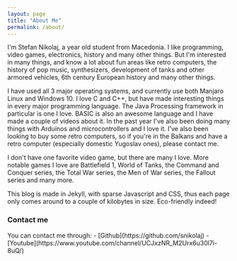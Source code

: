 ```yaml
---
layout: page
title: "About Me"
permalink: /about/
---
```


I'm Stefan Nikolaj, a <span id="age"></span> year old student from Macedonia. I like programming, video games, electronics, history and many other things. But I'm interested in many things, and know a lot about fun areas like retro computers, the history of pop music, synthesizers, development of tanks and other armored vehicles, 6th century European history and many other things.

I have used all 3 major operating systems, and currently use both Manjaro Linux and Windows 10. I love C and C++, but have made interesting things in every major programming language. The Java Processing framework in particular is one I love. BASIC is also an awesome language and I have made a couple of videos about it. In the past year I've also been doing many things with Arduinos and microcontrollers and I love it. I've also been looking to buy some retro computers, so if you're in the Balkans and have a retro computer (especially domestic Yugoslav ones), please contact me.

I don't have one favorite video game, but there are many I love. More notable games I love are Battlefield 1, World of Tanks, the Command and Conquer series, the Total War series, the Men of War series, the Fallout series and many more.

This blog is made in Jekyll, with sparse Javascript and CSS, thus each page only comes around to a couple of kilobytes in size. Eco-friendly indeed!

<h3 id="contact">Contact me</h3>
You can contact me through:
- [Github](https://github.com/snikolaj)
- [Youtube](https://www.youtube.com/channel/UCJxzNR_M2Urx6u30l7i-8uQ/)

<script>
    /* SET MY CURRENT AGE */
    var birthDate = new Date(2004, 2, 14); // (Date counts months from 0-11, so 2 is March)
    var currentDate = new Date(); // returns current date
    var diff = new Date(currentDate.getTime() - birthDate.getTime()); // difference between current date and birth date referenced to 1970
    document.getElementById("age").innerHTML = (diff.getUTCFullYear() - 1970); // remove the 1970 adjustment
</script>